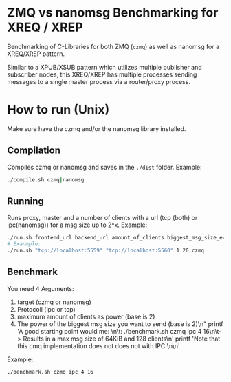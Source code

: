 # ZMQ vs nanomsg Benchmarking for XREQ / XREP

Benchmarking of C-Libraries for both ZMQ (`czmq`) as well as nanomsg for a XREQ/XREP pattern.

Similar to a XPUB/XSUB pattern which utilizes multiple publisher and subscriber nodes, this XREQ/XREP has multiple processes sending messages to a single master process via a router/proxy process. 

# How to run (Unix)

Make sure have the czmq and/or the nanomsg library installed. 


## Compilation
Compiles czmq or nanomsg and saves in the `./dist` folder. Example:
```bash
./compile.sh czmq|nanomsg
```


## Running
Runs proxy, master and a number of clients with a url (tcp (both) or ipc(nanomsg)) for a msg size up to 2^x. Example:
```bash
./run.sh frontend_url backend_url amount_of_clients biggest_msg_size_exponent czmq|nanomsg
# Exanmple:
./run.sh "tcp://localhost:5559" "tcp://localhost:5560" 1 20 czmq
```

## Benchmark

You need 4 Arguments:
1. target (czmq or nanomsg) 
2. Protocoll (ipc or tcp)
3. maximum amount of clients as power (base is 2)
4. The power of the biggest msg size you want to send (base is 2)\n"
        printf 'A good starting point would me: \n\t: ./benchmark.sh czmq ipc 4 16\n\t-> Results in a max msg size of 64KiB and 128 clients\n'
        printf 'Note that this cmq implementation does not does not with IPC.\n\n'

Example: 
```bash
./benchmark.sh czmq ipc 4 16
```
